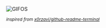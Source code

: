 <div align="justify">
<picture>
    <source media="(prefers-color-scheme: dark)" srcset="https://i.ibb.co/d6NNDtC/output-gif.gif">
    <source media="(prefers-color-scheme: light)" srcset="https://i.ibb.co/d6NNDtC/output-gif.gif">
    <img alt="GIFOS" src="https://i.ibb.co/d6NNDtC/output-gif.gif">
</picture>

<sub><i>inspired from [x0rzavi/github-readme-terminal](https://github.com/x0rzavi/github-readme-terminal)</i></sub>

</div>

<!-- Image deletion URL: https://ibb.co/ft33H96/2c25d5c7d3f7177ae8979bddffcdff01 -->